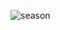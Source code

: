 ![season](https://github.com/np03a170120/np03a170120/assets/59535704/ad50b935-df69-43ed-8625-b7c5242c1c7a)
